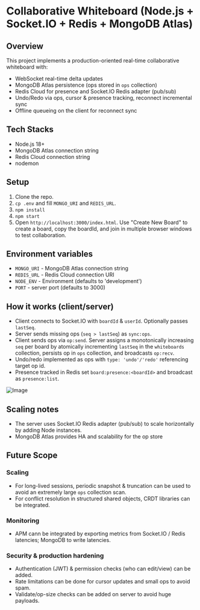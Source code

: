 # Collaborative Whiteboard (Node.js + Socket.IO + Redis + MongoDB Atlas)

## Overview
This project implements a production-oriented real-time collaborative whiteboard with:
- WebSocket real-time delta updates
- MongoDB Atlas persistence (ops stored in `ops` collection)
- Redis Cloud for presence and Socket.IO Redis adapter (pub/sub)
- Undo/Redo via ops, cursor & presence tracking, reconnect incremental sync
- Offline queueing on the client for reconnect sync

## Tech Stacks
- Node.js 18+
- MongoDB Atlas connection string
- Redis Cloud connection string
- nodemon

## Setup
1. Clone the repo.
2. `cp .env` and fill `MONGO_URI` and `REDIS_URL`.
3. `npm install`
4. `npm start`
5. Open `http://localhost:3000/index.html`. Use "Create New Board" to create a board, copy the boardId, and join in multiple browser windows to test collaboration.

## Environment variables
- `MONGO_URI` - MongoDB Atlas connection string
- `REDIS_URL` - Redis Cloud connection URI
- `NODE_ENV` - Environment (defaults to 'development')
- `PORT` - server port (defaults to 3000)

## How it works (client/server)
- Client connects to Socket.IO with `boardId` & `userId`. Optionally passes `lastSeq`.
- Server sends missing ops (`seq > lastSeq`) as `sync:ops`.
- Client sends ops via `op:send`. Server assigns a monotonically increasing `seq` per board by atomically incrementing `lastSeq` in the `whiteboards` collection, persists op in `ops` collection, and broadcasts `op:recv`.
- Undo/redo implemented as ops with `type: 'undo'/'redo'` referencing target op id.
- Presence tracked in Redis set `board:presence:<boardId>` and broadcast as `presence:list`.

![Image](https://github.com/user-attachments/assets/3b620489-e97e-4ac2-ae3a-a155237c872e)

## Scaling notes
- The server uses Socket.IO Redis adapter (pub/sub) to scale horizontally by adding Node instances.
- MongoDB Atlas provides HA and scalability for the op store

## Future Scope
### Scaling
- For long-lived sessions, periodic snapshot & truncation can be used to avoid an extremely large `ops` collection scan.
- For conflict resolution in structured shared objects, CRDT libraries can be integrated.
### Monitoring
- APM cann be integrated by exporting metrics from Socket.IO / Redis latencies; MongoDB to write latencies.
### Security & production hardening
- Authentication (JWT) & permission checks (who can edit/view) can be added.
- Rate limitations can be done for cursor updates and small ops to avoid spam.
- Validate/op-size checks can be added on server to avoid huge payloads.
